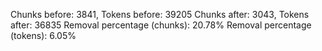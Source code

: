 Chunks before: 3841, Tokens before: 39205
Chunks after: 3043, Tokens after: 36835
Removal percentage (chunks): 20.78%
Removal percentage (tokens): 6.05%
